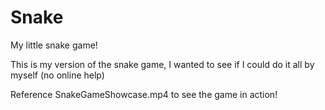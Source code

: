 # Snake
My little snake game!

This is my version of the snake game, I wanted to see if I could do it all by myself (no online help)

Reference SnakeGameShowcase.mp4 to see the game in action! 
